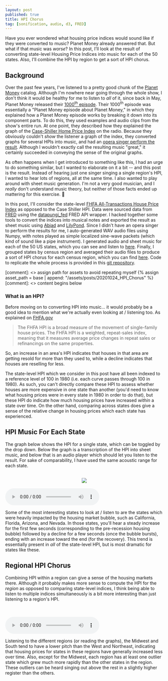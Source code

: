```yaml
---
layout: post
published: true
title: HPI Chorus
tag: [sonification, audio, d3, FRED]
---
```


Have you ever wondered what housing price indices would sound like if
they were converted to music? Planet Money already answered that. But
what if that music was *worse*? In this post, I'll look at the result
of converting state-level Housing Price Indices into music for each of
the 50 states. Also, I'll combine the HPI by region to get a sort of
HPI chorus.

## Background
Over the past few years, I've listened to a pretty good chunk of the
[Planet Money](https://www.npr.org/sections/money/) catalog. Although
I'm nowhere near going through the whole show, I don't think it would
be healthy for me to listen to *all* of it, since back in May, Planet
Money released their [1000<sup>th</sup>
episode](https://www.npr.org/2020/05/15/857106873/episode-1-000). Their
1000<sup>th</sup> episode was essentially a "Planet Money episode
about Planet Money," in which they explained how a Planet Money
episode works by breaking it down into its component parts. To do
this, they used examples and audio clips from the show's entire
run. At one point, they described how they explained the graph of the
[Case-Shiller Home Price
Index](https://us.spindices.com/index-family/sp-corelogic-case-shiller/sp-corelogic-case-shiller-composite)
on the radio. Because they obviously couldn't *show* the listener a
graph of the index, they converted graphs for several HPIs into music,
and had an [opera singer perform the
result](https://www.npr.org/sections/money/2011/04/27/135737940/the-case-shiller-index-sung-as-opera).
Although I wouldn't exactly call the resulting music "great," it
certainly succeeded in conveying the sense of the original graphs.

As often happens when I get introduced to something like this, I had
an urge to do something similar, but I wanted to elaborate on it a bit
-- and this post is the result. Instead of hearing just one singer
singing a single region's HPI, I wanted to hear lots of regions, all
at the same time. I also wanted to play around with sheet music
generation. I'm not a very good musician, and I *really* don't
understand music theory, but neither of those facts ended up mattering
for this exercise. &#128578;

In this post, I'll consider the state-level [FHFA All-Transactions
House Price
Index](https://www.fhfa.gov/DataTools/Downloads/Pages/House-Price-Index.aspx)
as opposed to the Case Shiller HPI.  Data were sourced data from
[FRED](https://fred.stlouisfed.org/) using the
[datapungi_fed](https://github.com/jjotterson/datapungi_fed) FRED API
wrapper. I hacked together some tools to convert the indices into
musical notes and exported the result as sheet music using
[Abjad](http://abjad.mbrsi.org/) and
[LilyPond](https://lilypond.org/). Since I didn't have an opera singer
to perform the results for me, I auto-generated WAV audio files using
Numpy, with notes played as simple localized sine-wave packets (which
kind of sound like a pipe instrument). I generated audio and sheet
music for each of the 50 US states, which you can see and listen to
[here](#state_hpi). Finally, I grouped states by census region and
averaged their audio files to produce a sort of HPI chorus for each
census region, which you can find [here](#regional_hpi). Code to
replicate the whole process is provided in this [git
repository](https://github.com/pkepley/blog-notebooks/tree/master/20201024_HPI_Chorus).

[comment]: <> assign path for assets to avoid repeating myself
{% assign asset_path = base | append: "/assets/posts/20201024_HPI_Chorus" %}
[comment]: <> content begins below

### What is an HPI?
Before moving on to converting HPI into music... it would probably be
a good idea to mention what we're actually even looking at / listening
too. As explained on [FHFA.gov](https://www.fhfa.gov/DataTools/Downloads/Pages/House-Price-Index.aspx)

>The FHFA HPI is a broad measure of the movement of single-family house
>prices. The FHFA HPI is a weighted, repeat-sales index, meaning that
>it measures average price changes in repeat sales or refinancings on
>the same properties.

So, an increase in an area's HPI indicates that houses in that area
are getting resold for more than they used to, while a decline
indicates that houses are reselling for less.

The state-level HPI which we consider in this post have all been
indexed to a reference level of 100 in 1980 (i.e. each curve passes
through 100 in 1980). As such, you can't directly compare these HPI to
assess whether houses are more expensive in one state than another
(you'd need to know what housing prices were in every state in 1980 in
order to do that), but these HPI do indicate how much housing prices
have increased *within* a state over time. On the other hand,
comparing across states does give a sense of the relative change in
housing prices which each state has experienced.


## HPI Music For Each State <a id="state_hpi"></a>

The graph below shows the HPI for a single state, which can be toggled
by the drop down. Below the graph is a transcription of the HPI into
sheet music, and below that is an audio player which should let you
listen to the result. For sake of comparability, I have used the same
acoustic range for each state.

<!-- Add an event listener to pause audio playing for all other audio -->
<!-- than the currently selected audio -->
<script>
document.addEventListener('play', function(e){
    var audios = document.getElementsByTagName('audio');
    for(var i = 0, len = audios.length; i < len;i++){
        if(audios[i] != e.target){
            audios[i].pause();
			audios[i].current_time = 0;
        }
    }
}, true);
</script>

<div>
		<div id="state-selector"></div>	
		<center>
			<div class="svg-container" id="state-svg-container"></div>
			<br>
			<img src="{{ asset_path }}/hpi_CA.png" id="state_hpi_sheet_music">
		</center>
		<br>
		<audio controls id="state_hpi_audio" preload="auto">
			<source src="{{ asset_path }}/hpi_CA.mp3" type="audio/ogg" 
				id="state_hpi_audio_source"/>
				Your browser does not support the <code>audio</code> element.
		</audio>
</div>
<link rel="stylesheet" type="text/css" href="{{ asset_path }}/plot_HPI.css"/>
<script src="{{ url }}/assets/posts/js/d3.v5.min.js"></script>
<script src="{{ asset_path }}/state_display.js"></script>


Some of the most interesting states to look at / listen to are the
states which were heavily impacted by the housing market bubble, such
as California, Florida, Arizona, and Nevada. In those states, you'll
hear a steady increase for the first few seconds (corresponding to the
pre-recession housing bubble) followed by a decline for a few seconds
(once the bubble bursts), ending with an increase toward the end (for
the recovery). This trend is essentially present in *all* of the
state-level HPI, but is most dramatic for states like these.


## Regional HPI Chorus  <a id="regional_hpi"></a>

Combining HPI within a region can give a sense of the housing markets
there. Although it probably makes more sense to compute the HPI for
the *region* as opposed to comparing state-level indices, I think
being able to listen to multiple indices simultaneously is a bit more
interesting than just listening to a region's HPI.

<div>
	<div id="region-selector"></div>
	<br>
		<center>		
			<div class="svg-container" id="region-svg-container"></div>		
		</center>				
	<br>
	<audio controls id="region_hpi_audio" preload="auto">
	<source src="{{ asset_path }}/northeast.mp3" type="audio/ogg"
	id="region_hpi_audio_source"/>
	Your browser does not support the <code>audio</code> element.
	</audio>
</div>
<script src="{{ url }}/assets/posts/js/d3.v5.min.js"></script>
<script src="{{ asset_path }}/regional_display.js"></script>

Listening to the different regions (or reading the graphs), the
Midwest and South tend to have a lower pitch than the West and
Northeast, indicating that housing prices for states in these regions
have generally increased less over time. Also, except for the Midwest,
each region has at least one outlier state which grew much more
rapidly than the other states in the region. These outliers can be
heard singing out above the rest in a slightly higher register than
the others.
